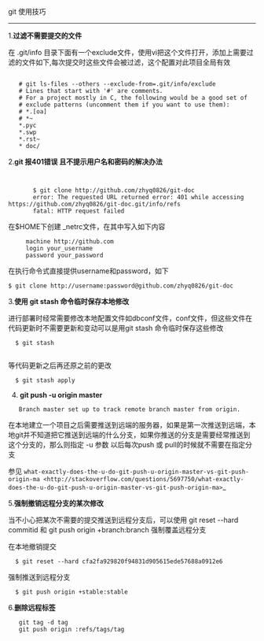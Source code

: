 git 使用技巧
**************************

1.**过滤不需要提交的文件**

   在 .git/info 目录下面有一个exclude文件，使用vi把这个文件打开，添加上需要过滤的文件如下,每次提交时这些文件会被过滤，这个配置对此项目全局有效


```        

   # git ls-files --others --exclude-from=.git/info/exclude
   # Lines that start with '#' are comments.
   # For a project mostly in C, the following would be a good set of
   # exclude patterns (uncomment them if you want to use them):
   # *.[oa]
   # *~
   *.pyc
   *.swp
   *.rst~
   * doc/

```

2.**git 报401错误 且不提示用户名和密码的解决办法**
   
```

       
       $ git clone http://github.com/zhyq0826/git-doc
       error: The requested URL returned error: 401 while accessing https://github.com/zhyq0826/git-doc.git/info/refs
       fatal: HTTP request failed

```   

在$HOME下创建 _netrc文件，在其中写入如下内容
   
```     
     machine http://github.com
     login your_username
     password your_password

```

在执行命令式直接提供username和password，如下
     

```
$ git clone http://username:password@github.com/zhyq0826/git-doc

```

3.**使用 git stash 命令临时保存本地修改**

进行部署时经常需要修改本地配置文件如dbconf文件，conf文件，但这些文件在代码更新时不需要更新和变动可以是用git stash 命令临时保存这些修改


```
  $ git stash 
   
```     

等代码更新之后再还原之前的更改
   

```   
  $ git stash apply

```

4. **git push -u origin master**


```
   Branch master set up to track remote branch master from origin.

```

在本地建立一个项目之后需要推送到远端的服务器，如果是第一次推送到远端，本地git并不知道把它推送到远端的什么分支，如果你推送的分支是需要经常推送到这个分支的，那么则指定 -u 参数
以后每次push 或 pull的时候就不需要在指定分支

参见 `what-exactly-does-the-u-do-git-push-u-origin-master-vs-git-push-origin-ma <http://stackoverflow.com/questions/5697750/what-exactly-does-the-u-do-git-push-u-origin-master-vs-git-push-origin-ma>`_


5.**强制撤销远程分支的某次修改**


当不小心把某次不需要的提交推送到远程分支后，可以使用 git reset --hard commitid 和 git push origin +branch:branch  强制覆盖远程分支

    
在本地撤销提交

```
  $ git reset --hard cfa2fa929820f94831d905615ede57688a0912e6

```

强制推送到远程分支


```   
  $ git push origin +stable:stable 

```


6.**删除远程标签**  

```
   git tag -d tag
   git push origin :refs/tags/tag
```
